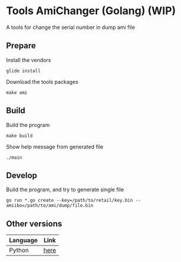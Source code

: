 # Tools AmiChanger (Golang) (WIP)

A tools for change the serial number in dump ami file

## Prepare

Install the vendors

    glide install

Download the tools packages

    make ami

## Build

Build the program

    make build

Show help message from generated file

    ./main

## Develop

Build the program, and try to generate single file

    go run *.go create --key=/path/to/retail/key.bin --amiibo=/path/to/ami/dump/file.bin

## Other versions

| Language     | Link                        |
| ------------ | --------------------------- |
| Python       | [here][python version link] |

[python version link]: https://github.com/zeuxisoo/tools-amichanger/tree/python
